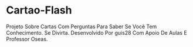 # Cartao-Flash
Projeto Sobre Cartas Com Perguntas Para Saber Se Você Tem Conhecimento. Se Divirta.
Desenvolvido Por guis28 Com Apoio De Aulas E Professor Oseas.